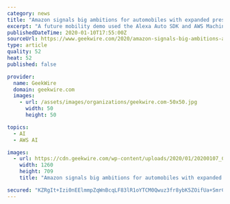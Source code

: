 ```yaml
---
category: news
title: "Amazon signals big ambitions for automobiles with expanded presence at CES"
excerpt: "A future mobility demo used the Alexa Auto SDK and AWS Machine Learning services to create an in-vehicle assistant. Driver profiles are stored in the cloud and Amazon Rekognition is used to load the driver profile via facial recognition. Machine learning is used to watch for repeated behaviors, like finding the nearest coffee shop each morning."
publishedDateTime: 2020-01-10T17:55:00Z
sourceUrl: https://www.geekwire.com/2020/amazon-signals-big-ambitions-automobiles-expanded-presence-ces/
type: article
quality: 52
heat: 52
published: false

provider:
  name: GeekWire
  domain: geekwire.com
  images:
    - url: /assets/images/organizations/geekwire.com-50x50.jpg
      width: 50
      height: 50

topics:
  - AI
  - AWS AI

images:
  - url: https://cdn.geekwire.com/wp-content/uploads/2020/01/20200107_CES_173-2-1260x709.jpg
    width: 1260
    height: 709
    title: "Amazon signals big ambitions for automobiles with expanded presence at CES"

secured: "KZRgIt+Izi0nEElmmpZqWnBcqLF83lR1oYTCM0Qwuz3fr8ybK5ZOifUa+SmrC0xkkq6L+/hPRI+zptJaNsMgs5B6g/B87XZUtlTfLCYy3IDOZBoaGlFzdGq0DZlLi+6Xpym79n9h11LinMl0OFsvZm1mDz6l4+KDpHOZXz91q1wefJGi/xjieBPtc1nLdnx74UCqRyM65IifLcar4i0qleuC5Ltlq1CBOObCUJxCL3q5futtz/Pm4k219MzuSGnV/fVawZ8tsR732H/Tb7i0ZJsaabMLJZ6m63B5OXh2+d0=;xrHbNnA8nsYuTFEa4R+8nw=="
---
```


